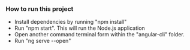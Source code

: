 ### How to run this project

* Install dependencies by running "npm install"
* Run "npm start". This will run the Node.js application
* Open another command terminal form within the "angular-cli" folder.
* Run "ng serve --open"

